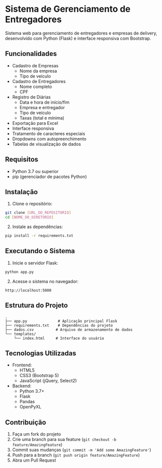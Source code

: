 # Sistema de Gerenciamento de Entregadores

Sistema web para gerenciamento de entregadores e empresas de delivery, desenvolvido com Python (Flask) e interface responsiva com Bootstrap.

## Funcionalidades

- Cadastro de Empresas
  - Nome da empresa
  - Tipo de veículo
- Cadastro de Entregadores
  - Nome completo
  - CPF
- Registro de Diárias
  - Data e hora de início/fim
  - Empresa e entregador
  - Tipo de veículo
  - Taxas (total e mínima)
- Exportação para Excel
- Interface responsiva
- Tratamento de caracteres especiais
- Dropdowns com autopreenchimento
- Tabelas de visualização de dados

## Requisitos

- Python 3.7 ou superior
- pip (gerenciador de pacotes Python)

## Instalação

1. Clone o repositório:
```bash
git clone [URL_DO_REPOSITORIO]
cd [NOME_DO_DIRETORIO]
```

2. Instale as dependências:
```bash
pip install -r requirements.txt
```

## Executando o Sistema

1. Inicie o servidor Flask:
```bash
python app.py
```

2. Acesse o sistema no navegador:
```
http://localhost:5000
```

## Estrutura do Projeto

```
.
├── app.py              # Aplicação principal Flask
├── requirements.txt    # Dependências do projeto
├── dados.csv          # Arquivo de armazenamento de dados
└── templates/
    └── index.html     # Interface do usuário
```

## Tecnologias Utilizadas

- Frontend:
  - HTML5
  - CSS3 (Bootstrap 5)
  - JavaScript (jQuery, Select2)
- Backend:
  - Python 3.7+
  - Flask
  - Pandas
  - OpenPyXL

## Contribuição

1. Faça um fork do projeto
2. Crie uma branch para sua feature (`git checkout -b feature/AmazingFeature`)
3. Commit suas mudanças (`git commit -m 'Add some AmazingFeature'`)
4. Push para a branch (`git push origin feature/AmazingFeature`)
5. Abra um Pull Request 